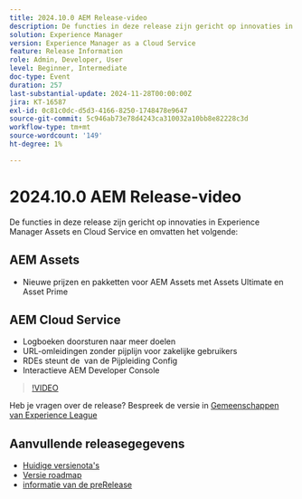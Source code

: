 ```yaml
---
title: 2024.10.0 AEM Release-video
description: De functies in deze release zijn gericht op innovaties in Experience Manager Assets en Cloud Service en omvatten onder andere de volgende:AEM Assets New Pricing and packaging voor AEM Assets met Assets Ultimate & Asset PrimeAEM Cloud Service Forward logs naar meer bestemmingen. Pipeline-vrije URL-omleidingen voor zakelijke gebruikers ​ RDEs ondersteunen Config Pipeline YAML ​ Interactive AEM Developer Console
solution: Experience Manager
version: Experience Manager as a Cloud Service
feature: Release Information
role: Admin, Developer, User
level: Beginner, Intermediate
doc-type: Event
duration: 257
last-substantial-update: 2024-11-28T00:00:00Z
jira: KT-16587
exl-id: 0c81c0dc-d5d3-4166-8250-1748478e9647
source-git-commit: 5c946ab73e78d4243ca310032a10bb8e82228c3d
workflow-type: tm+mt
source-wordcount: '149'
ht-degree: 1%

---
```


# 2024.10.0 AEM Release-video

De functies in deze release zijn gericht op innovaties in Experience Manager Assets en Cloud Service en omvatten het volgende:

## AEM Assets

* Nieuwe prijzen en pakketten voor AEM Assets met Assets Ultimate en Asset Prime

## AEM Cloud Service

* Logboeken doorsturen naar meer doelen
* URL-omleidingen zonder pijplijn voor zakelijke gebruikers &#x200B;
* RDEs steunt de &#x200B; van de Pijpleiding Config
* Interactieve AEM Developer Console

>[!VIDEO](https://video.tv.adobe.com/v/3440501/?learn=on&enablevpops)

Heb je vragen over de release?  Bespreek de versie in [ Gemeenschappen van Experience League ](https://adobe.ly/3ZgKGmh)

## Aanvullende releasegegevens

* [ Huidige versienota&#39;s ](https://experienceleague.adobe.com/docs/experience-manager-cloud-service/content/release-notes/home.html?lang=nl-NL)
* [ Versie roadmap ](https://experienceleague.adobe.com/docs/experience-manager-release-information/aem-release-updates/update-releases-roadmap.html?lang=nl-NL)
* [ informatie van de preRelease ](https://experienceleague.adobe.com/docs/experience-manager-cloud-service/content/release-notes/prerelease.html?lang=nl-NL)
